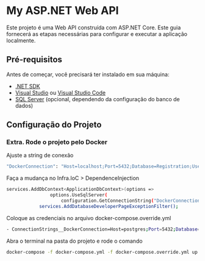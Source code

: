 # My ASP.NET Web API

Este projeto é uma Web API construída com ASP.NET Core. Este guia fornecerá as etapas necessárias para configurar e executar a aplicação localmente.

## Pré-requisitos

Antes de começar, você precisará ter instalado em sua máquina:

- [.NET SDK](https://dotnet.microsoft.com/download)
- [Visual Studio](https://visualstudio.microsoft.com/) ou [Visual Studio Code](https://code.visualstudio.com/)
- [SQL Server](https://www.microsoft.com/en-us/sql-server/sql-server-downloads) (opcional, dependendo da configuração do banco de dados)

## Configuração do Projeto

### Extra. Rode o projeto pelo Docker

Ajuste a string de conexão

```bash
"DockerConnection": "Host=localhost;Port=5432;Database=Registration;Username=postgres;Password=senha"
```

Faça a mudança no Infra.IoC > DependenceInjection

```bash
services.AddDbContext<ApplicationDbContext>(options =>
                options.UseSqlServer(
                    configuration.GetConnectionString("DockerConnection")));
            services.AddDatabaseDeveloperPageExceptionFilter();
```

Coloque as credenciais no arquivo docker-compose.override.yml

```bash
- ConnectionStrings__DockerConnection=Host=postgres;Port=5432;Database=Registration;Username=postgres;Password=senha
```

Abra o terminal na pasta do projeto e rode o comando

```bash
docker-compose -f docker-compose.yml -f docker-compose.override.yml up -d
```
